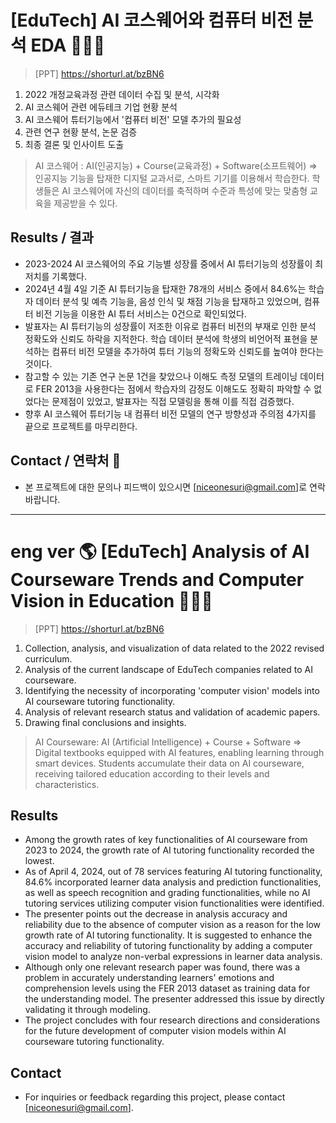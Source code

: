 # [EduTech] AI 코스웨어와 컴퓨터 비전 분석 EDA 👩🏻‍🎓 
> [PPT] https://shorturl.at/bzBN6
1. 2022 개정교육과정 관련 데이터 수집 및 분석, 시각화
2. AI 코스웨어 관련 에듀테크 기업 현황 분석
3. AI 코스웨어 튜터기능에서 '컴퓨터 비전' 모델 추가의 필요성
4. 관련 연구 현황 분석, 논문 검증
5. 최종 결론 및 인사이트 도출
> AI 코스웨어 : AI(인공지능) + Course(교육과정) + Software(소프트웨어) => 인공지능 기능을 탑재한 디지털 교과서로, 스마트 기기를 이용해서 학습한다. 학생들은 AI 코스웨어에 자신의 데이터를 축적하며 수준과 특성에 맞는 맞춤형 교육을 제공받을 수 있다.

## Results / 결과
* 2023-2024 AI 코스웨어의 주요 기능별 성장률 중에서 AI 튜터기능의 성장률이 최저치를 기록했다.
* 2024년 4월 4일 기준 AI 튜터기능을 탑재한 78개의 서비스 중에서 84.6%는 학습자 데이터 분석 및 예측 기능을, 음성 인식 및 채점 기능을 탑재하고 있었으며, 컴퓨터 비전 기능을 이용한 AI 튜터 서비스는 0건으로 확인되었다.
* 발표자는 AI 튜터기능의 성장률이 저조한 이유로 컴퓨터 비전의 부재로 인한 분석 정확도와 신뢰도 하락을 지적한다. 학습 데이터 분석에 학생의 비언어적 표현을 분석하는 컴퓨터 비전 모델을 추가하여 튜터 기능의 정확도와 신뢰도를 높여야 한다는 것이다.
* 참고할 수 있는 기존 연구 논문 1건을 찾았으나 이해도 측정 모델의 트레이닝 데이터로 FER 2013을 사용한다는 점에서 학습자의 감정도 이해도도 정확히 파악할 수 없었다는 문제점이 있었고, 발표자는 직접 모델링을 통해 이를 직접 검증했다. 
* 향후 AI 코스웨어 튜터기능 내 컴퓨터 비전 모델의 연구 방향성과 주의점 4가지를 끝으로 프로젝트를 마무리한다.

## Contact / 연락처 💼
- 본 프로젝트에 대한 문의나 피드백이 있으시면 [niceonesuri@gmail.com]로 연락 바랍니다.

---

# eng ver 🌎 [EduTech] Analysis of AI Courseware Trends and Computer Vision in Education 👩🏻‍🎓
> [PPT] https://shorturl.at/bzBN6
1. Collection, analysis, and visualization of data related to the 2022 revised curriculum.
2. Analysis of the current landscape of EduTech companies related to AI courseware.
3. Identifying the necessity of incorporating 'computer vision' models into AI courseware tutoring functionality.
4. Analysis of relevant research status and validation of academic papers.
5. Drawing final conclusions and insights.

> AI Courseware: AI (Artificial Intelligence) + Course + Software => Digital textbooks equipped with AI features, enabling learning through smart devices. Students accumulate their data on AI courseware, receiving tailored education according to their levels and characteristics.

## Results
* Among the growth rates of key functionalities of AI courseware from 2023 to 2024, the growth rate of AI tutoring functionality recorded the lowest.
* As of April 4, 2024, out of 78 services featuring AI tutoring functionality, 84.6% incorporated learner data analysis and prediction functionalities, as well as speech recognition and grading functionalities, while no AI tutoring services utilizing computer vision functionalities were identified.
* The presenter points out the decrease in analysis accuracy and reliability due to the absence of computer vision as a reason for the low growth rate of AI tutoring functionality. It is suggested to enhance the accuracy and reliability of tutoring functionality by adding a computer vision model to analyze non-verbal expressions in learner data analysis.
* Although only one relevant research paper was found, there was a problem in accurately understanding learners' emotions and comprehension levels using the FER 2013 dataset as training data for the understanding model. The presenter addressed this issue by directly validating it through modeling.
* The project concludes with four research directions and considerations for the future development of computer vision models within AI courseware tutoring functionality.

## Contact
- For inquiries or feedback regarding this project, please contact [niceonesuri@gmail.com].

